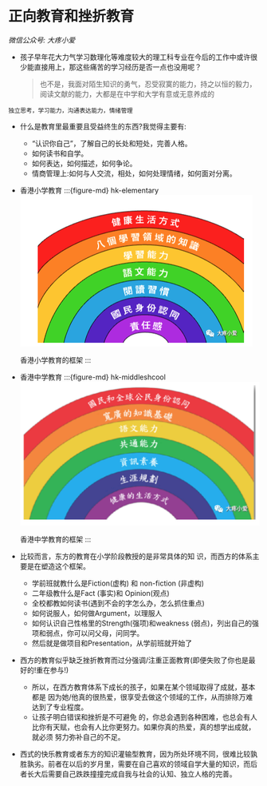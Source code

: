# 正向教育和挫折教育

*微信公众号: 大疼小爱*

- 孩子早年花大力气学习数理化等难度较大的理工科专业在今后的工作中或许很少能直接用上，那这些痛苦的学习经历是否一点也没用呢？
  
  > 也不是，我面对陌生知识的勇气，忍受寂寞的能力，持之以恒的毅力，阅读文献的能力，大都是在中学和大学有意或无意养成的

```{margin} note
独立思考，学习能力，沟通表达能力，情绪管理
```
- 什么是教育里最重要且受益终生的东⻄?我觉得主要有:
  - “认识你自己”，了解自己的⻓处和短处，完善人格。
  - 如何读书和自学。
  - 如何表达，如何描述，如何争论。
  - 情商管理上:如何与人交流，相处，如何处理情绪，如何面对分离。

- 香港小学教育
  :::{figure-md} hk-elementary
  <img src="https://raw.githubusercontent.com/askming/picgo/master/image-20210705120939834.png">

  香港小学教育的框架
  :::

- 香港中学教育
  :::{figure-md} hk-middleshcool
  <img src="https://raw.githubusercontent.com/askming/picgo/master/image-20210705121114824.png">
  
  香港中学教育的框架
  :::

- 比较而言，东方的教育在小学阶段教授的是非常具体的知 识，而⻄方的体系主要是在塑造这个框架。
  - 学前班就教什么是Fiction(虚构) 和 non-fiction (非虚构)
  - 二年级教什么是Fact (事实)和 Opinion(观点)
  - 全校都教如何读书(遇到不会的字怎么办，怎么抓住重点)
  - 如何说服人，如何做Argument，以理服人
  - 如何认识自己性格里的Strength(强项)和weakness (弱点)，列出自己的强项和弱点，你可以问父母，问同学。
  - 然后就是做项目和Presentation，从学前班就开始了
  
- 西方的教育似乎缺乏挫折教育而过分强调/注重正面教育(即便失败了你也是最好的!重在参与!)
  - 所以，在⻄方教育体系下成⻓的孩子，如果在某个领域取得了成就，基本都是 因为她/他真的很热爱，很享受去做这个领域的工作，从而排除万难达到了专业程度。
  - 让孩子明白错误和挫折是不可避免 的，你总会遇到各种困难，也总会有人比你有天赋，也会有人比你更努力。如果你真的热爱，真的想学出成就，就必须 努力弥补自己的不足。
  
- ⻄式的快乐教育或者东方的知识灌输型教育，因为所处环境不同，很难比较孰胜孰劣。前者在以后的岁月里，需要在自己喜欢的领域自学大量的知识，而后者⻓大后需要自己跌跌撞撞完成自我与社会的认知、独立人格的完善。
